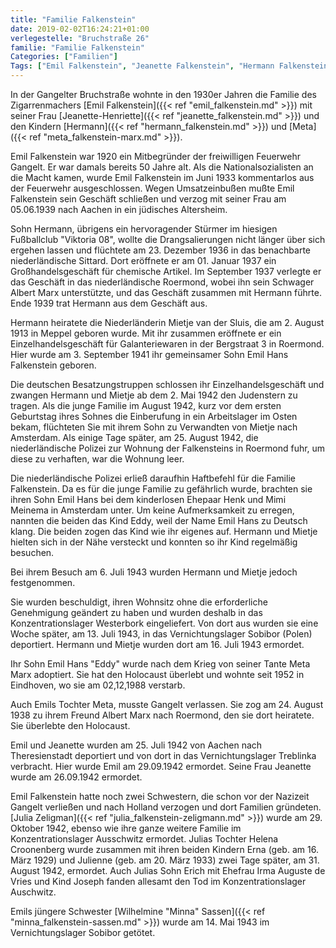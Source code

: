 ```yaml
---
title: "Familie Falkenstein"
date: 2019-02-02T16:24:21+01:00
verlegestelle: "Bruchstraße 26"
familie: "Familie Falkenstein"
Categories: ["Familien"]
Tags: ["Emil Falkenstein", "Jeanette Falkenstein", "Hermann Falkenstein", "Meta Falkenstein verh. Marx", "Julia Falkenstein verh. Zeligmann", "Minna Falkenstein verh. Sassen"]
---
```


In der Gangelter Bruchstraße wohnte in den 1930er Jahren die Familie des Zigarrenmachers [Emil Falkenstein]({{< ref "emil_falkenstein.md" >}}) mit seiner Frau [Jeanette-Henriette]({{< ref "jeanette_falkenstein.md" >}}) und den Kindern [Hermann]({{< ref "hermann_falkenstein.md" >}}) und [Meta]({{< ref "meta_falkenstein-marx.md" >}}).

Emil Falkenstein war 1920 ein Mitbegründer der freiwilligen Feuerwehr Gangelt.
Er war damals bereits 50 Jahre alt.
Als die Nationalsozialisten an die Macht kamen, wurde Emil Falkenstein im Juni 1933 kommentarlos aus der Feuerwehr ausgeschlossen.
Wegen Umsatzeinbußen mußte Emil Falkenstein sein Geschäft schließen und verzog mit seiner Frau am 05.06.1939 nach Aachen in ein jüdisches Altersheim.

Sohn Hermann, übrigens ein hervoragender Stürmer im hiesigen Fußballclub "Viktoria 08", wollte die Drangsalierungen nicht länger über sich ergehen lassen und flüchtete am 23. Dezember 1936 in das benachbarte niederländische Sittard.
Dort eröffnete er am 01. Januar 1937 ein Großhandelsgeschäft für chemische Artikel.
Im September 1937 verlegte er das Geschäft in das niederländische Roermond, wobei ihn sein Schwager Albert Marx unterstützte, und das Geschäft zusammen mit Hermann führte.
Ende 1939 trat Hermann aus dem Geschäft aus.

Hermann heiratete die Niederländerin Mietje van der Sluis, die am 2. August 1913 in Meppel geboren wurde.
Mit ihr zusammen eröffnete er ein Einzelhandelsgeschäft für Galanteriewaren in der Bergstraat 3 in Roermond.
Hier wurde am 3. September 1941 ihr gemeinsamer Sohn Emil Hans Falkenstein geboren.

Die deutschen Besatzungstruppen schlossen ihr Einzelhandelsgeschäft und zwangen Hermann und Mietje ab dem 2. Mai 1942 den Judenstern zu tragen.
Als die junge Familie im August 1942, kurz vor dem ersten Geburtstag ihres Sohnes die Einberufung in ein Arbeitslager im Osten bekam, flüchteten Sie mit ihrem Sohn zu Verwandten von Mietje nach Amsterdam.
Als einige Tage später, am 25. August 1942, die niederländische Polizei zur Wohnung der Falkensteins in Roermond fuhr, um diese zu verhaften, war die Wohnung leer.

Die niederländische Polizei erließ daraufhin Haftbefehl für die Familie Falkenstein.
Da es für die junge Familie zu gefährlich wurde, brachten sie ihren Sohn Emil Hans bei dem kinderlosen Ehepaar Henk und Mimi Meinema in Amsterdam unter.
Um keine Aufmerksamkeit zu erregen, nannten die beiden das Kind Eddy, weil der Name Emil Hans zu Deutsch klang.
Die beiden zogen das Kind wie ihr eigenes auf.
Hermann und Mietje hielten sich in der Nähe versteckt und konnten so ihr Kind regelmäßig besuchen.

Bei ihrem Besuch am 6. Juli 1943 wurden Hermann und Mietje jedoch festgenommen.

Sie wurden beschuldigt, ihren Wohnsitz ohne die erforderliche Genehmigung geändert zu haben und wurden deshalb in das Konzentrationslager Westerbork eingeliefert.
Von dort aus wurden sie eine Woche später, am 13. Juli 1943, in das Vernichtungslager Sobibor (Polen) deportiert.
Hermann und Mietje wurden dort am 16. Juli 1943 ermordet.

Ihr Sohn Emil Hans "Eddy" wurde nach dem Krieg von seiner Tante Meta Marx adoptiert.
Sie hat den Holocaust überlebt und wohnte seit 1952 in Eindhoven, wo sie am 02,12,1988 verstarb.

Auch Emils Tochter Meta, musste Gangelt verlassen.
Sie zog am 24. August 1938 zu ihrem Freund Albert Marx nach Roermond, den sie dort heiratete.
Sie überlebte den Holocaust.

Emil und Jeanette wurden am 25. Juli 1942 von Aachen nach Theresienstadt deportiert und von dort in das Vernichtungslager Treblinka verbracht.
Hier wurde Emil am 29.09.1942 ermordet. Seine Frau Jeanette wurde am 26.09.1942 ermordet.

Emil Falkenstein hatte noch zwei Schwestern, die schon vor der Nazizeit Gangelt verließen und nach Holland verzogen und dort Familien gründeten.
[Julia Zeligman]({{< ref "julia_falkenstein-zeligmann.md" >}}) wurde am 29. Oktober 1942, ebenso wie ihre ganze weitere Familie im Konzentrationslager Ausschwitz ermordet.
Julias Tochter Helena Croonenberg wurde zusammen mit ihren beiden Kindern Erna (geb. am 16. März 1929) und Julienne (geb. am 20. März 1933) zwei Tage später, am 31. August 1942, ermordet.
Auch Julias Sohn Erich mit Ehefrau Irma Auguste de Vries und Kind Joseph fanden allesamt den Tod im Konzentrationslager Auschwitz.

Emils jüngere Schwester [Wilhelmine "Minna" Sassen]({{< ref "minna_falkenstein-sassen.md" >}}) wurde am 14. Mai 1943 im Vernichtungslager Sobibor getötet.
